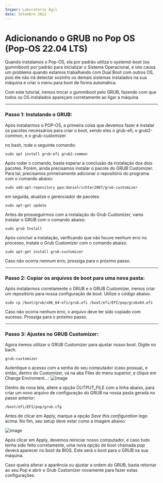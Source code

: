 ```yaml
---
Insper: Laboratório Ágil
date: Setembro 2022
---
```


Adicionando o GRUB no Pop OS (Pop-OS 22.04 LTS)
===

Quando instalamos o Pop-OS, ela por padrão utiliza o systemd-boot (ou gummiboot) por padrão para inicializar o Sistema Operacional, e isto causa um problema quando estamos trabalhando com Dual Boot com outros OS, pois ele não irá detectar sozinho os demais sistemas instalados na sua máquina e criar o menu para boot de forma automática.

Com este tutorial, iremos trocar o gummiboot pelo GRUB, fazendo com que todos os OS instalados apareçam corretamente ao ligar a máquina

---

### Passo 1: Instalando o GRUB:

Após instalarmos o POP-OS, a primeira coisa que devemos fazer é instalar os pacotes necessários para criar o boot, sendo eles o grub-efi, o grub2-common, e o grub-customizer.

no bash, rode o seguinte comando:

```
sudo apt install grub-efi grub2-common
```

Após rodar o comando, basta esperar a conclusão da instalação dos dois pacotes. Porém, ainda precisamos instalar o pacote do GRUB Customizer. Para tal, precisamos primeiramente adicionar o repositório do programa com o comando abaixo:

```
sudo add-apt-repository ppa:danielrichter2007/grub-customizer
```

em seguida, atualize o gerenciador de pacotes:

```
sudo apt-get update
```

Antes de prosseguirmos com a instalação do Grub Customizer, vams instalar o GRUB com o comando abaixo:

```
sudo grub Install
```

Após concluir a instalação, verificando que não houve nenhum erro no processo, instale o Grub Customizer com o comando abaixo:

```
sudo apt-get install grub-customizer
```

Caso não ocorra nennum erro, prossiga para o próximo passo.

---

### Passo 2: Copiar os arquivos de boot para uma nova pasta:

Após instalarmos corretamente o GRUB e o GRUB Customizer, iremos criar um repositório para nossa configuração de boot. Utilize o código abaixo:

```
sudo cp /boot/grub/x86_64-efi/grub.efi /boot/efi/EFI/pop/grubx64.efi
```
Caso não ocorra nenhum erro, o arquivo deve ter sido copiado com sucesso. Prossiga para o próximo passo.

---

### Passo 3: Ajustes no GRUB Customizer:

Agora iremos utilizar o GRUB Customizer para ajustar nosso boot. Digite no bach:

```
grub-customizer
```
Autentique o acesso com a senha do seu computador (caso possua), e então, dentro do Customizer, vá na aba Files do menu superior, e clique em Change Enviroment...:
![image](https://user-images.githubusercontent.com/18387737/192347281-e1b85ff5-42c9-44d4-8e44-7e46e357218c.png)

Dentro da nova tela, altere a opção OUTPUT_FILE com a linha abaixo, para criar um novo arquivo de configuração do GRUB na nossa pasta gerada no passo anterior:

```
/boot/efi/EFI/pop/grub.cfg
```

Antes de clicar em Apply, marque a opção *Save this configuration* logo acima. No fim, seu setup deve estar como a imagem abaixo:

![image](https://user-images.githubusercontent.com/18387737/192347881-3ecea121-3e49-4085-8af8-c37a65fe302b.png)

Após clicar em Apply, devemos reiniciar nosso computador, e caso tudo tenha sido feito corretamente, uma nova opção de boot chamada *pop* deverá aparecer no boot da BIOS. Este será o boot para o GRUB na sua máquina.

Caso queira alterar a aparência ou ajustar a ordem do GRUB, basta retornar ao seu Pop e abrir o Grub Customizer novamente para fazer estas configurações.

